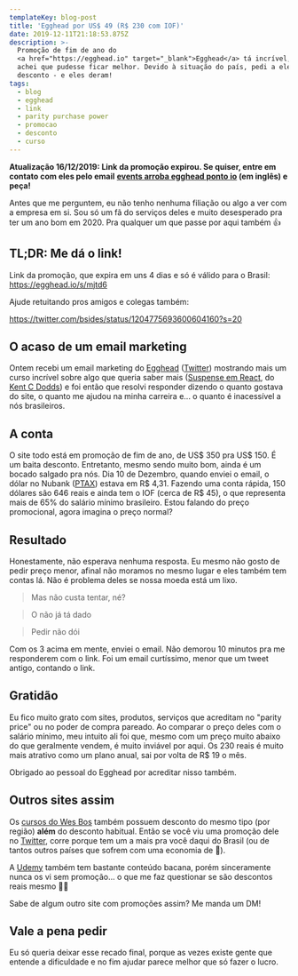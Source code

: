 ```yaml
---
templateKey: blog-post
title: 'Egghead por US$ 49 (R$ 230 com IOF)'
date: 2019-12-11T21:18:53.875Z
description: >-
  Promoção de fim de ano do
  <a href="https://egghead.io" target="_blank">Egghead</a> tá incrível, mas
  achei que pudesse ficar melhor. Devido à situação do país, pedi a eles mais
  desconto - e eles deram!
tags:
  - blog
  - egghead
  - link
  - parity purchase power
  - promocao
  - desconto
  - curso
---
```


**Atualização 16/12/2019: Link da promoção expirou. Se quiser, entre em**
**contato com eles pelo email**
**[events arroba egghead ponto io](events@egghead.io) (em inglês) e peça!**

Antes que me perguntem, eu não tenho nenhuma filiação ou algo a ver com a
empresa em si. Sou só um fã do serviços deles e muito desesperado pra ter um
ano bom em 2020. Pra qualquer um que passe por aqui também 👍

## TL;DR: Me dá o link!

Link da promoção, que expira em uns 4 dias e só é válido para o Brasil:
https://egghead.io/s/mjtd6

Ajude retuitando pros amigos e colegas também:

https://twitter.com/bsides/status/1204775693600604160?s=20

## O acaso de um email marketing

Ontem recebi um email marketing do [Egghead](https://egghead.io)
([Twitter](https://twitter.com/eggheadio)) mostrando mais um curso incrível
sobre algo que queria saber mais
([Suspense em React](https://egghead.io/courses/use-suspense-to-simplify-your-async-ui),
do [Kent C Dodds](https://twitter.com/kentcdodds)) e foi então que resolvi
responder dizendo o quanto gostava do site, o quanto me ajudou na minha
carreira e... o quanto é inacessível a nós brasileiros.

## A conta

O site todo está em promoção de fim de ano, de US$ 350 pra US$ 150. É um baita
desconto. Entretanto, mesmo sendo muito bom, ainda é um bocado salgado
pra nós. Dia 10 de Dezembro, quando enviei o email, o dólar no Nubank
([PTAX](https://pt.wikipedia.org/wiki/Ptax)) estava em R$ 4,31. Fazendo uma
conta rápida, 150 dólares são 646 reais e ainda tem o IOF (cerca de R$ 45), o
que representa mais de 65% do salário mínimo brasileiro. Estou falando do
preço promocional, agora imagina o preço normal?

## Resultado

Honestamente, não esperava nenhuma resposta. Eu mesmo não gosto de pedir
preço menor, afinal não moramos no mesmo lugar e eles também tem contas lá.
Não é problema deles se nossa moeda está um lixo.

> Mas não custa tentar, né?

> O não já tá dado

> Pedir não dói

Com os 3 acima em mente, enviei o email. Não demorou 10 minutos pra me
responderem com o link. Foi um email curtíssimo, menor que um tweet
antigo, contando o link.

## Gratidão

Eu fico muito grato com sites, produtos, serviços que acreditam no
"parity price" ou no poder de compra pareado. Ao comparar o preço deles com o
salário mínimo, meu intuito ali foi que, mesmo com um preço muito abaixo do
que geralmente vendem, é muito inviável por aqui. Os 230 reais é muito mais
atrativo como um plano anual, sai por volta de R\$ 19 o mês.

Obrigado ao pessoal do Egghead por acreditar nisso também.

## Outros sites assim

Os [cursos do Wes Bos](https://wesbos.com/courses/) também possuem desconto
do mesmo tipo (por região) **além** do desconto habitual. Então se você viu
uma promoção dele no [Twitter](https://twitter.com/wesbos), corre porque tem
um a mais pra você daqui do Brasil (ou de tantos outros países que sofrem com
uma economia de 💩).

A [Udemy](https://www.udemy.com/) também tem bastante conteúdo bacana, porém
sinceramente nunca os vi sem promoção... o que me faz questionar se são
descontos reais mesmo 🤷‍♂

Sabe de algum outro site com promoções assim? Me manda um DM!

## Vale a pena pedir

Eu só queria deixar esse recado final, porque as vezes existe gente que
entende a dificuldade e no fim ajudar parece melhor que só fazer o lucro.
